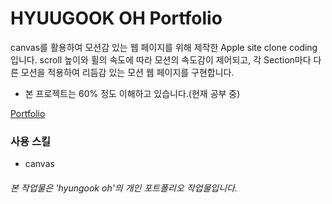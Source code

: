 # HYUUGOOK OH Portfolio

canvas를 활용하여 모션감 있는 웹 페이지를 위해 제작한 Apple site clone coding 입니다. scroll 높이와 휠의 속도에 따라 모션의 속도감이 제어되고, 각 Section마다 다른 모션을 적용하여 리듬감 있는 모션 웹 페이지를 구현합니다.

- 본 프로젝트는 60% 정도 이해하고 있습니다.(현재 공부 중)

[Portfolio]()

### 사용 스킬

- canvas

###### 본 작업물은 'hyungook oh'의 개인 포트폴리오 작업물입니다.
